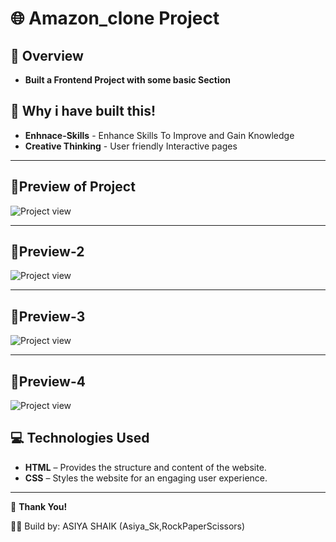 # 🌐 Amazon_clone Project

## 📌 **Overview**

- **Built a Frontend Project with some basic Section**

## 🔑 Why i have built this!

- **Enhnace-Skills** - Enhance Skills To Improve and Gain Knowledge
- **Creative Thinking** - User friendly Interactive pages 

---


## 📸Preview of Project

![Project view](https://github.com/asiya2123/project2/blob/ee439de52248a628f87c3d2a11f12569fdd6ba44/Screenshot%202025-09-24%20131557.png)

---

## 📸Preview-2

![Project view](https://github.com/asiya2123/project2/blob/fc2330ff5851eec17d43f432a744e2ac9c1e48bb/Screenshot%202025-09-24%20131631.png)

---

## 📸Preview-3

![Project view](https://github.com/asiya2123/project2/blob/8f65da68705ed202975640f98ae85aa24a3380f5/Screenshot%202025-09-24%20131709.png)

---

## 📸Preview-4

![Project view](https://github.com/asiya2123/project2/blob/583070d4c90f2ebad8c2afe55401360f825c1131/Screenshot%202025-09-24%20131733.png)

## 💻 Technologies Used

- **HTML** – Provides the structure and content of the website.
- **CSS** – Styles the website for an engaging user experience.
---


🙌 **Thank You!**

👩‍💻 Build by: ASIYA SHAIK (Asiya_Sk,RockPaperScissors)
